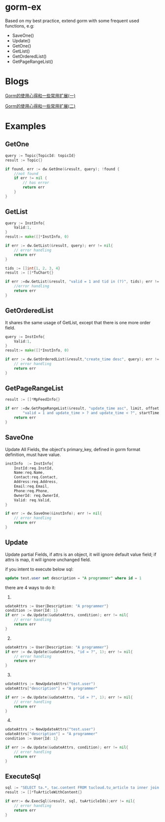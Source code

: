 # gorm-ex
Based on my best practice, extend gorm with some frequent used functions, e.g:
- SaveOne()
- Update()
- GetOne()
- GetList()
- GetOrderedList()
- GetPageRangeList()

# Blogs
[Gorm的使用心得和一些常用扩展(一)](https://juejin.im/post/5d29988e6fb9a07efc49b612)

[Gorm的使用心得和一些常用扩展(二)](https://juejin.im/post/5d3093625188251b2569f10e)

# Examples
## GetOne
```go
query := Topic{TopicId: topicId}
result := Topic{}

if found, err := dw.GetOne(&result, query); !found {
	//not found
    if err != nil {
    	// has error
        return err
    }
}

```

## GetList
```go
query := InstInfo{
    Valid:1,
}
result:= make([]*InstInfo, 0)

if err := dw.GetList(&result, query); err != nil{
    // error handling
    return err
}
```

```go
tids := []int{1, 2, 3, 4}
result := []*TuChart{}

if err :=dw.GetList(&result, "valid = 1 and tid in (?)", tids); err != nil{
    //error handling
    return err
}
```

## GetOrderedList
It shares the same usage of GetList, except that there is one more order field.

```go
query := InstInfo{
    Valid:1,
}
result:= make([]*InstInfo, 0)

if err := dw.GetOrderedList(&result,"create_time desc", query); err != nil{
    // error handling
    return err
}
```

## GetPageRangeList
```go
result := []*MpFeedInfo{}

if err :=dw.GetPageRangeList(&result, "update_time asc", limit, offset,
        "valid = 1 and update_time > ? and update_time < ?", startTime, endTime);err != nil{
    return err
}
```

## SaveOne
Update All Fields, the object's primary_key, defined in gorm format definition, must have value.

```go
instInfo  := InstInfo{
    InstId:req.InstId,
    Name:req.Name,
    Contact:req.Contact,
    Address:req.Address,
    Email:req.Email,
    Phone:req.Phone,
    OwnerId: req.OwnerId,
    Valid: req.Valid,
}

if err := dw.SaveOne(&instInfo); err != nil{
    // error handling
    return err
}
```

## Update
Update partial Fields, if attrs is an object, it will ignore default value field; if attrs is map, it will ignore unchanged field.

if you intent to execute below sql:
```sql
update test.user set description = "A programmer" where id = 1
```
there are 4 ways to do it:

1. 
```go
udateAttrs := User{Description: "A programmer"}
condition := User{Id: 1}
if err := dw.Update(&udateAttrs, condition); err != nil{
    // error handling
    return err
}
```
2.
```go
udateAttrs := User{Description: "A programmer"}
if err := dw.Update(&udateAttrs, "id = ?", 1); err != nil{
    // error handling
    return err
}

```
3.
```go
udateAttrs := NewUpdateAttrs("test.user")
udateAttrs["description"] = "A programmer"

if err := dw.Update(&udateAttrs, "id = ?", 1); err != nil{
    // error handling
    return err
}
```
4.
```go
udateAttrs := NewUpdateAttrs("test.user")
udateAttrs["description"] = "A programmer"
condition := User{Id: 1}

if err := dw.Update(&udateAttrs, condition); err != nil{
    // error handling
    return err
}
```

## ExecuteSql

```go
sql := "SELECT ta.*, tac.content FROM tucloud.tu_article ta inner join tucloud.tu_article_content tac on ta.article_id = tac.article_id and ta.valid = 1 and ta.article_id in (?)"
result := []*TuArticleWithContent{}

if err:= dw.ExecSql(&result, sql, tuArticleIds);err != nil{
    // error handling
    return err
}

```
